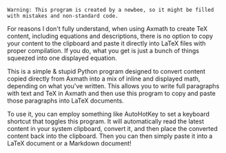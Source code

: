    Warning: This program is created by a newbee, so it might be filled with mistakes and non-standard code.

For reasons I don't fully understand, when using Axmath to create TeX content, including equations and descriptions, there is no option to copy your content to the clipboard and paste it directly into LaTeX files with proper compilation. If you do, what you get is just a bunch of things squeezed into one displayed equation.

This is a simple & stupid Python program designed to convert content copied directly from Axmath into a mix of inline and displayed math, depending on what you've written. This allows you to write full paragraphs with text and TeX in Axmath and then use this program to copy and paste those paragraphs into LaTeX documents.

To use it, you can employ something like AutoHotKey to set a keyboard shortcut that toggles this program. It will automatically read the latest content in your system clipboard, convert it, and then place the converted content back into the clipboard. Then you can then simply paste it into a LaTeX document or a Markdown document!
